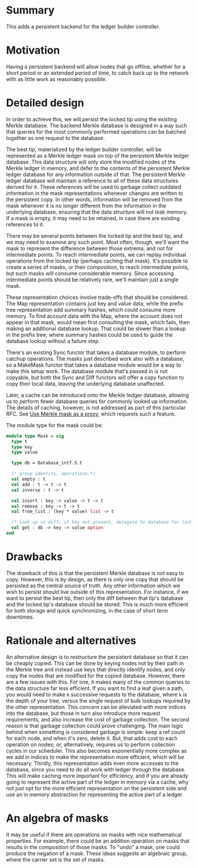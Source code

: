 # Summary
[summary]: #summary

This adds a persistent backend for the ledger builder controller.

# Motivation
[motivation]: #motivation

Having a persistent backend will allow nodes that go offline, whether for a short period or an extended period of time, to catch back up to the network with as little work as reasonably possible.

# Detailed design
[detailed-design]: #detailed-design

In order to achieve this, we will persist the locked tip using the existing Merkle database. The backend Merkle database is designed in a way such that queries for the most commonly performed operations can be batched together as one request to the database.

The best tip, materialized by the ledger builder controller, will be represented as a Merkle ledger mask on top of the persistent Merkle ledger database. This data structure will only store the modified nodes of the Merkle ledger in memory, and defer to the contents of the persistent Merkle ledger database for any information outside of that. The persistent Merkle ledger database will maintain a reference to all of these data structures derived for it. These references will be used to garbage collect outdated information in the mask representations whenever changes are written to the persistent copy. In other words, information will be removed from the mask whenever it is no longer different from the information in the underlying database, ensuring that the data structure will not leak memory. If a mask is empty, it may need to be retained, in case there are existing references to it.

There may be several points between the locked tip and the best tip, and we may need to examine any such point. Most often, though, we'll want the mask to represent the difference between those extrema, and not for intermediate points. To reach intermediate points, we can replay individual operations from the locked tip (perhaps caching that mask). It's possible to create a series of masks, or their composition, to reach intermediate points, but such masks will consume considerable memory. Since accessing intermediate points should be relatively rare, we'll maintain just a single mask.

These representation choices involve trade-offs that should be considered. The Map representation contains just key and value data, while the prefix tree representation add summary hashes, which could consume more memory. To find account data with the Map, where the account does not appear in that mask, would mean first consulting the mask, which fails, then making an additional database lookup. That could be slower than a lookup in the prefix tree, where summary hashes could be used to guide the database lookup without a failure step.

There's an existing Sync functor that takes a database module, to perform catchup operations. The masks just described work also with a database, so a MakeMask functor that takes a database module would be a way to make this setup work. The database module that's passed in is not copyable, but both the Sync and Diff functors will offer a copy function to copy their local data, leaving the underlying database unaffected.

Later, a cache can be introduced onto the Merkle ledger database, allowing us to perform fewer database queries for commonly looked up information. The details of caching, however, is not addressed as part of this particular RFC. See [Use Merkle mask as a proxy](https://github.com/CodaProtocol/coda/issues/1073), which requests such a feature.

The module type for the mask could be:

  ```ocaml
  module type Mask = sig
    type t
	type key
	type value

    type db = Database_intf.S.t

    (* group identity, operations *)
    val empty : t
    val add : t -> t -> t
	val inverse : t -> t

    val insert : key -> value -> t -> t
	val remove : key -> t -> t
    val from_list : (key * value) list -> t

    (* look up in diff; if key not present, delegate to database for locked tip *)
    val get : db -> key -> value option
  end
  ```

# Drawbacks
[drawbacks]: #drawbacks

The drawback of this is that the persistent Merkle database is not easy to copy. However, this is by design, as there is only one copy that should be persisted as the central source of truth. Any other information which we wish to persist should live outside of this representation. For instance, if we want to persist the best tip, then only the diff between that tip's database and the locked tip's database should be stored. This is much more efficient for both storage and quick synchronizing, in the case of short term downtimes.

# Rationale and alternatives
[rationale-and-alternatives]: #rationale-and-alternatives

An alternative design is to restructure the persistent database so that it can be cheaply copied. This can be done by keying nodes not by their path in the Merkle tree and instead use keys that directly identify nodes, and only copy the nodes that are modified for the copied database. However, there are a few issues with this. For one, it makes many of the common queries to the data structure far less efficient. If you want to find a leaf given a path, you would need to make `k` successive requests to the database, where `k` is the depth of your tree, versus the single request of bulk lookups required by the other representation. This concern can be alleviated with more indices into the database, but those in turn also introduce more request requirements, and also increase the cost of garbage collection. The second reason is that garbage collection could prove challenging. The main logic behind when something is considered garbage is simple: keep a ref count for each node, and when it's zero, delete it. But, that adds cost to each operation on nodes; or, alternatively, requires us to perform collection cycles in our scheduler. This also becomes exponentially more complex as we add in indices to make the representation more efficient, which will be necessary. Thirdly, this representation adds even more accesses to the database, since you need to do all work with ledger through the database. This will make caching more important for efficiency, and if you are already going to represent the active part of the ledger in memory via a cache, why not just opt for the more efficient representation on the persistent side and use an in memory abstraction for representing the active part of a ledger.

# An algebra of masks

It may be useful if there are operations on masks with nice mathematical properties. For example, there could be an addition operation on masks that results in the composition of those masks. To "undo" a mask, one could produce the negation of a mask. These ideas suggests an algebraic group, where the carrier set is the set of masks.
